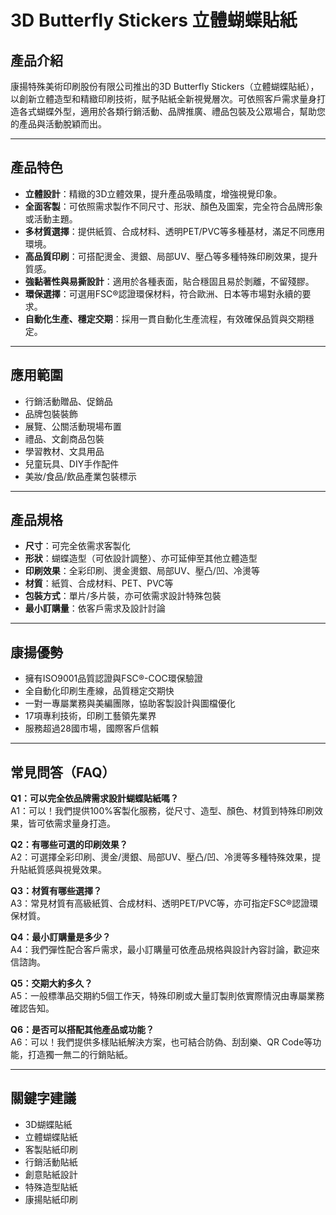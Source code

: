 # 3D Butterfly Stickers 立體蝴蝶貼紙

## 產品介紹

康揚特殊美術印刷股份有限公司推出的3D Butterfly Stickers（立體蝴蝶貼紙），以創新立體造型和精緻印刷技術，賦予貼紙全新視覺層次。可依照客戶需求量身打造各式蝴蝶外型，適用於各類行銷活動、品牌推廣、禮品包裝及公眾場合，幫助您的產品與活動脫穎而出。

---

## 產品特色

- **立體設計**：精緻的3D立體效果，提升產品吸睛度，增強視覺印象。
- **全面客製**：可依照需求製作不同尺寸、形狀、顏色及圖案，完全符合品牌形象或活動主題。
- **多材質選擇**：提供紙質、合成材料、透明PET/PVC等多種基材，滿足不同應用環境。
- **高品質印刷**：可搭配燙金、燙銀、局部UV、壓凸等多種特殊印刷效果，提升質感。
- **強黏著性與易撕設計**：適用於各種表面，貼合穩固且易於剝離，不留殘膠。
- **環保選擇**：可選用FSC®認證環保材料，符合歐洲、日本等市場對永續的要求。
- **自動化生產、穩定交期**：採用一貫自動化生產流程，有效確保品質與交期穩定。

---

## 應用範圍

- 行銷活動贈品、促銷品
- 品牌包裝裝飾
- 展覽、公關活動現場布置
- 禮品、文創商品包裝
- 學習教材、文具用品
- 兒童玩具、DIY手作配件
- 美妝/食品/飲品產業包裝標示

---

## 產品規格

- **尺寸**：可完全依需求客製化
- **形狀**：蝴蝶造型（可依設計調整）、亦可延伸至其他立體造型
- **印刷效果**：全彩印刷、燙金燙銀、局部UV、壓凸/凹、冷燙等
- **材質**：紙質、合成材料、PET、PVC等
- **包裝方式**：單片/多片裝，亦可依需求設計特殊包裝
- **最小訂購量**：依客戶需求及設計討論

---

## 康揚優勢

- 擁有ISO9001品質認證與FSC®-COC環保驗證
- 全自動化印刷生產線，品質穩定交期快
- 一對一專屬業務與美編團隊，協助客製設計與圖檔優化
- 17項專利技術，印刷工藝領先業界
- 服務超過28國市場，國際客戶信賴

---

## 常見問答（FAQ）

**Q1：可以完全依品牌需求設計蝴蝶貼紙嗎？**  
A1：可以！我們提供100%客製化服務，從尺寸、造型、顏色、材質到特殊印刷效果，皆可依需求量身打造。

**Q2：有哪些可選的印刷效果？**  
A2：可選擇全彩印刷、燙金/燙銀、局部UV、壓凸/凹、冷燙等多種特殊效果，提升貼紙質感與視覺效果。

**Q3：材質有哪些選擇？**  
A3：常見材質有高級紙質、合成材料、透明PET/PVC等，亦可指定FSC®認證環保材質。

**Q4：最小訂購量是多少？**  
A4：我們彈性配合客戶需求，最小訂購量可依產品規格與設計內容討論，歡迎來信諮詢。

**Q5：交期大約多久？**  
A5：一般標準品交期約5個工作天，特殊印刷或大量訂製則依實際情況由專屬業務確認告知。

**Q6：是否可以搭配其他產品或功能？**  
A6：可以！我們提供多樣貼紙解決方案，也可結合防偽、刮刮樂、QR Code等功能，打造獨一無二的行銷貼紙。

---

## 關鍵字建議

- 3D蝴蝶貼紙
- 立體蝴蝶貼紙
- 客製貼紙印刷
- 行銷活動貼紙
- 創意貼紙設計
- 特殊造型貼紙
- 康揚貼紙印刷